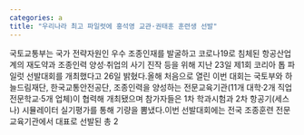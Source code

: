 ```yaml
---
categories: a
title: "우리나라 최고 파일럿에 홍석영 교관·권태훈 훈련생 선발"
---
```

국토교통부는 국가 전략자원인 우수 조종인재를 발굴하고 코로나19로 침체된 항공산업계의 재도약과 조종인력 양성·취업의 사기 진작 등을 위해 지난 23일 제1회 코리아 톱 파일럿 선발대회를 개최했다고 26일 밝혔다.올해 처음으로 열린 이번 대회는 국토부와 하늘드림재단, 한국교통안전공단, 조종인력을 양성하는 전문교육기관(11개 대학·2개 직업전문학교·5개 업체)이 협력해 개최됐으며 참가자들은 1차 학과시험과 2차 항공기(세스나) 시뮬레이터 실기평가를 통해 기량을 뽐냈다.이번 선발대회에는 전국 조종훈련 전문교육기관에서 대표로 선발된 총 2